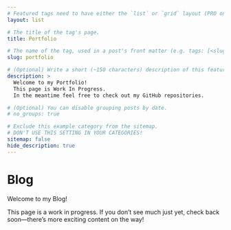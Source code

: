 ```yaml
---
# Featured tags need to have either the `list` or `grid` layout (PRO only).
layout: list

# The title of the tag's page.
title: Portfolio

# The name of the tag, used in a post's front matter (e.g. tags: [<slug>]).
slug: portfolio

# (Optional) Write a short (~150 characters) description of this featured tag.
description: >
  Welcome to my Portfolio! 
  This page is Work In Progress.
  In the meantime feel free to check out my GitHub repositories.

# (Optional) You can disable grouping posts by date.
# no_groups: true

# Exclude this example category from the sitemap.
# DON'T USE THIS SETTING IN YOUR CATEGORIES!
sitemap: false
hide_description: true
---
```



# Blog
Welcome to my Blog!

This page is a work in progress. If you don’t see much just yet, check back soon—there’s more exciting content on the way!